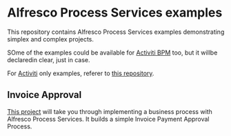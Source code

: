 # Alfresco Process Services examples

This repository contains Alfresco Process Services examples demonstrating simplex and complex projects.

SOme of the examples could be available for [Activiti BPM](https://www.activiti.org/) too, but it willbe declaredin clear, just in case.

For [Activiti](https://www.activiti.org/) only examples, referer to [this repository](https://github.com/Activiti/activiti-examples).

## Invoice Approval

[This project](https://www.activiti.org/) will take you through implementing a business process with Alfresco Process Services. It builds a simple Invoice Payment Approval Process.
